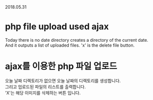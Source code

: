 2018.05.31

# php file upload used ajax

Today there is no date directory creates a directory of the current date.  
And it outputs a list of uploaded files.
'x' is the delete file button.

# ajax를 이용한 php 파일 업로드

오늘 날짜 디렉토리가 없으면 오늘 날짜의 디렉토리를 생성합니다.  
그리고 업로드된 파일의 리스트를 출력합니다.  
'X'는 해당 이미지를 삭제하는 버튼 입니다.  
